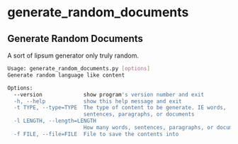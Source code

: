 # generate_random_documents
## Generate Random Documents

A sort of lipsum generator only truly random.

```bash
Usage: generate_random_documents.py [options]
Generate random language like content

Options:
  --version             show program's version number and exit
  -h, --help            show this help message and exit
  -t TYPE, --type=TYPE  The type of content to be generate. IE words,
                        sentences, paragraphs, or documents
  -l LENGTH, --length=LENGTH
                        How many words, sentences, paragraphs, or documents
  -f FILE, --file=FILE  File to save the contents into
```
